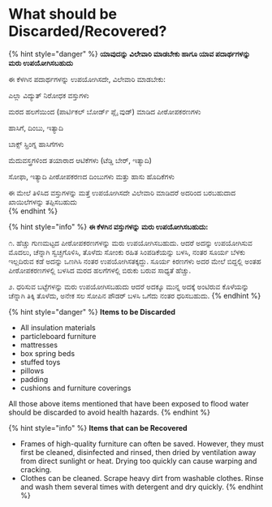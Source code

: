 # What should be Discarded/Recovered?

{% hint style="danger" %}
**ಯಾವುದನ್ನು ವಿಲೇವಾರಿ ಮಾಡಬೇಕು ಹಾಗೂ ಯಾವ ಪದಾರ್ಥಗಳನ್ನು ಮರು ಉಪಯೋಗಿಸಬಹುದು**

ಈ ಕೆಳಗಿನ ಪದಾರ್ಥಗಳನ್ನು ಉಪಯೋಗಿಸದೇ, ವಿಲೇವಾರಿ ಮಾಡಬೇಕು:

ಎಲ್ಲಾ ವಿದ್ಯುತ್ ನಿರೋಧಕ ವಸ್ತುಗಳು

ಮರದ ಹಲಗೆಯಿಂದ \(ಪಾರ್ಟಿಕಲ್ ಬೋರ್ಡ್ ಪ್ಲೈ ವುಡ್\) ಮಾಡಿದ ಪೀಠೋಪಕರಣಗಳು

ಹಾಸಿಗೆ, ದಿಂಬು, ಇತ್ಯಾದಿ

ಬಾಕ್ಸ್ ಸ್ಪ್ರಿಂಗ್ನ ಹಾಸಿಗೆಗಳು

ಮೆದುವಸ್ತ್ರಗಳಿಂದ ತಯಾರಾದ ಆಟಿಕೆಗಳು \(ಟೆಡ್ಡಿ ಬೇರ್, ಇತ್ಯಾದಿ\)

ಸೋಫಾ, ಇತ್ಯಾದಿ ಪೀಠೋಪಕರಣದ ದಿಂಬುಗಳು ಮತ್ತು ಹಾಸು ಹೊದಿಕೆಗಳು

ಈ ಮೇಲೆ ತಿಳಿಸಿದ ವಸ್ತುಗಳನ್ನು ಮತ್ತೆ ಉಪಯೋಗಿಸದೇ ವಿಲೇವಾರಿ ಮಾಡಿದರೆ ಅದರಿಂದ ಬರಬಹುದಾದ ಖಾಯಿಲೆಗಳನ್ನು ತಪ್ಪಿಸಬಹುದು  
{% endhint %}

{% hint style="info" %}
**ಈ ಕೆಳಗಿನ ವಸ್ತುಗಳನ್ನು ಮರು ಉಪಯೋಗಿಸಬಹುದು:**  


೧. ಹೆಚ್ಚು ಗುಣಮಟ್ಟದ ಪೀಠೋಪಕರಣಗಳನ್ನು ಮರು ಉಪಯೋಗಿಸಬಹುದು. ಆದರೆ ಅದನ್ನು ಉಪಯೋಗಿಸುವ ಮೊದಲು, ಚೆನ್ನಾಗಿ ಸ್ವಚ್ಚಗೊಳಿಸಿ, ತೊಳೆದು ಸೋಂಕು ರಹಿತ ಸಿಂಪಡಿಕೆಯನ್ನು ಬಳಸಿ, ನಂತರ ಸೂರ್ಯ ಬೆಳಕು ಇಲ್ಲದಿರುವ ಕಡೆ ಅದನ್ನು ಒಣಗಿಸಿ ನಂತರ ಉಪಯೋಗಿಸತಕ್ಕದ್ದು. ಸೂರ್ಯ ಕಿರಣಗಳು ಅದರ ಮೇಲೆ ಬಿದ್ದಲ್ಲಿ ಅಂತಹ ಪೀಠೋಪಕರಣಗಳಲ್ಲಿ ಬಳಸಿದ ಮರದ ಹಲಗೆಗಳಲ್ಲಿ ಬಿರುಕು ಬರುವ ಸಾಧ್ಯತೆ ಹೆಚ್ಚು.  
  
೨. ಧರಿಸುವ ಬಟ್ಟೆಗಳನ್ನು ಮರು ಉಪಯೋಗಿಸಬಹುದು ಆದರೆ ಅದಕ್ಕೂ ಮುನ್ನ ಅದಕ್ಕೆ ಅಂಟಿರುವ ಕೊಳೆಯನ್ನು ಚೆನ್ನಾಗಿ ತಿಕ್ಕಿ ತೊಳೆದು, ಅನೇಕ ಸಲ ಸೋಪಿನ ಪೌಡರ್ ಬಳಸಿ ಒಗೆದು ನಂತರ ಧರಿಸಬಹುದು.
{% endhint %}

{% hint style="danger" %}
**Items to be Discarded**

* All insulation materials
* particleboard furniture
* mattresses
* box spring beds
* stuffed toys
* pillows
* padding
* cushions and furniture coverings

All those above items mentioned that have been exposed to flood water should be discarded to avoid health hazards.
{% endhint %}

{% hint style="info" %}
**Items that can be Recovered**

* Frames of high-quality furniture can often be saved. However, they must first be cleaned, disinfected and rinsed, then dried by ventilation away from direct sunlight or heat. Drying too quickly can cause warping and cracking.
* Clothes can be cleaned. Scrape heavy dirt from washable clothes. Rinse and wash them several times with detergent and dry quickly.
{% endhint %}

